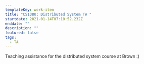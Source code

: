 ```yaml
---
templateKey: work-item
title: "CS1380: Distributed System TA "
startdate: 2021-01-14T07:10:52.232Z
enddate: ""
description: ""
featured: false
tags:
  - TA
---
```

Teaching assistance for the distributed system course at Brown :)